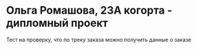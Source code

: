 # Ольга Ромашова, 23А когорта - дипломный проект
Тест на проверку, что по треку заказа можно получить данные о заказе
